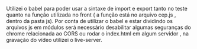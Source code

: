Utilizei o babel para poder usar a sintaxe de import e export tanto no teste quanto na função utilizada no front ( a função está no arquivo cep.js , dentro da pasta js).
Por conta de utilizar o babel e estar dividindo os arquivos js em módulos será necessário desabilitar algumas seguranças do chrome relacionada ao CORS ou rodar o index.html em algum servidor , na gravação do vídeo utilizei o live-server.

